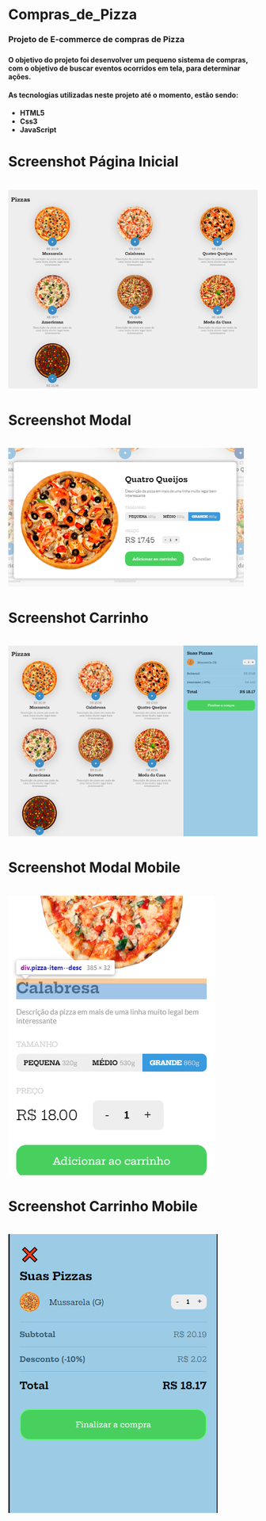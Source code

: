 # Compras_de_Pizza

<h3>Projeto de E-commerce de compras de Pizza<h3>

<h4>O objetivo do projeto foi desenvolver um pequeno sistema de compras, com o objetivo
de buscar eventos ocorridos em tela, para determinar ações.<h4>

<h4>As tecnologias utilizadas neste projeto até o momento, estão sendo:<h4>
  <ul>
      <li>HTML5</li>
      <li>Css3</li>
      <li>JavaScript</li>
 </ul>
    

<h1>Screenshot Página Inicial<h1>

<img src="images/p_1.png"> 

<h1>Screenshot Modal<h1>

<img src="images/p_2.png"> 

<h1>Screenshot Carrinho<h1>

<img src="images/p_3.png"> 


<h1>Screenshot Modal Mobile<h1>

<img src="images/p_5.png"> 


<h1>Screenshot Carrinho Mobile<h1>

<img src="images/p_4.png"> 


